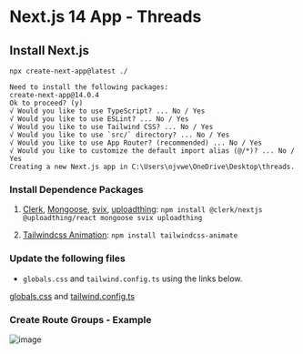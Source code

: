 # Next.js 14 App - Threads

## Install Next.js 
`npx create-next-app@latest ./`
```
Need to install the following packages:
create-next-app@14.0.4
Ok to proceed? (y)
√ Would you like to use TypeScript? ... No / Yes
√ Would you like to use ESLint? ... No / Yes
√ Would you like to use Tailwind CSS? ... No / Yes
√ Would you like to use `src/` directory? ... No / Yes
√ Would you like to use App Router? (recommended) ... No / Yes
√ Would you like to customize the default import alias (@/*)? ... No / Yes
Creating a new Next.js app in C:\Users\ojvwe\OneDrive\Desktop\threads.
```

### Install Dependence Packages
1. [Clerk](https://clerk.com/), [Mongoose](https://mongoosejs.com/), [svix](https://www.svix.com/), [uploadthing](https://www.npmjs.com/package/@uploadthing/react): `npm install @clerk/nextjs @uploadthing/react mongoose svix uploadthing`

2. [Tailwindcss Animation](https://tailwindcss.com/docs/animation#class-reference): `npm install tailwindcss-animate`

### Update the following files 
- `globals.css` and `tailwind.config.ts` using the links below.

[globals.css](https://github.com/OnelioViera/threads/blob/master/app/globals.css) and [tailwind.config.ts](https://github.com/OnelioViera/threads/blob/master/tailwind.config.ts)

### Create Route Groups - Example
![image](./src/route-group-organisation.avif)